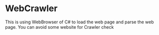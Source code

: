 # WebCrawler
This is using WebBrowser of C# to load the web page and parse the web page. You can avoid some website for Crawler check

